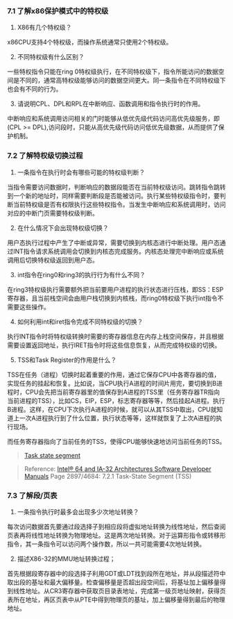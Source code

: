 ### 7.1 了解x86保护模式中的特权级

1. X86有几个特权级？

x86CPU支持4个特权级，而操作系统通常只使用2个特权级。

2. 不同特权级有什么区别？

一些特权指令只能在ring 0特权级执行，在不同特权级下，指令所能访问的数据空间是不同的，通常高特权级能够访问的数据空间更大。同一条指令在不同特权级下也会有不同的行为。

3. 请说明CPL、DPL和RPL在中断响应、函数调用和指令执行时的作用。

中断响应和系统调用访问相关的门时能够从低优先级代码访问高优先级服务，即(CPL >= DPL),访问段时，只能从高优先级代码访问低优先级数据，从而提供了保护机制。

### 7.2 了解特权级切换过程

1. 一条指令在执行时会有哪些可能的特权级判断？

当指令需要访问数据时，判断响应的数据段能否在当前特权级访问。跳转指令跳转到一个新的地址时，同样需要判断段是否能被访问。执行某些特权级指令时，要判断当前特权级是否有权限执行这些特权指令。当发生中断响应和系统调用时，访问对应的中断门页需要特权级判断。

2. 在什么情况下会出现特权级切换？

用户态执行过程中产生了中断或异常，需要切换到内核态进行中断处理。用户态通过INT指令请求系统调用会切换到内核态完成服务。内核态处理完中断响应或系统调用后切换特权级返回到用户态。

3. int指令在ring0和ring3的执行行为有什么不同？

在ring3特权级执行需要额外把当前要用户进程的执行状态进行压栈，即SS：ESP寄存器，且当前栈空间会由用户栈切换到内核栈，而ring0特权级下执行int指令不需要这些操作。

4. 如何利用int和iret指令完成不同特权级的切换？

执行INT指令时将特权级转换时需要的寄存器信息在内存上栈空间保存，并且根据需要设置返回地址，执行IRET指令时将这些信息恢复，从而完成特权级的切换。

5. TSS和Task Register的作用是什么？

TSS在任务（进程）切换时起着重要的作用，通过它保存CPU中各寄存器的值，实现任务的挂起和恢复。比如说，当CPU执行A进程的时间片用完，要切换到B进程时，CPU会先把当前寄存器里的值保存到A进程的TSS里（任务寄存器TR指向当前进程的TSS），比如CS，EIP，ESP，标志寄存器等等，然后挂起A进程。执行B进程。这样，在CPU下次执行A进程的时候，就可以从其TSS中取出，CPU就知道上一次A进程执行到了什么位置，执行状态等等，这样就恢复了上次A进程的执行现场。

而任务寄存器指向了当前任务的TSS，使得CPU能够快速地访问当前任务的TSS。

 > [Task state segment](https://en.wikipedia.org/wiki/Task_state_segment)

 > Reference: [Intel® 64 and IA-32 Architectures Software Developer Manuals](http://os.cs.tsinghua.edu.cn/oscourse/OS2017spring/lecture04?action=AttachFile&do=view&target=325462-sdm-vol-1-2abcd-3abcd.pdf) Page 2897/4684: 7.2.1 Task-State Segment (TSS)

### 7.3 了解段/页表

1. 一条指令执行时最多会出现多少次地址转换？

每次访问数据首先要通过段选择子到相应段将虚拟地址转换为线性地址，然后查阅页表再将线性地址转换为物理地址。这是两次地址转换。对于运算形指令或转移形指令，其一条指令可以访问两个操作数，所以一共可能需要4次地址转换。

2. 描述X86-32的MMU地址转换过程；

首先根据段寄存器中的段选择子利用GDT或LDT找到段所在地址，并从段描述符中取出段的基址和最大偏移量。检查偏移量是否超出段空间后，将基址加上偏移量得到线性地址。从CR3寄存器中获取页目录表地址，完成第一级页地址映射，获得页表所在地址，再区页表中从PTE中得到物理页的基址，加上偏移量得到最后的物理地址。